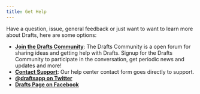 ```yaml
---
title: Get Help
---
```


Have a question, issue, general feedback or just want to want to learn more about Drafts, here are some options:

- [**Join the Drafts Community**](http://forums.getdrafts.com/): The Drafts Community is a open forum for sharing ideas and getting help with Drafts. Signup for the Drafts Community to participate in the conversation, get periodic news and updates and more!
- [**Contact Support**](https://agiletortoise.zendesk.com/hc/en-us/requests/new): Our help center contact form goes directly to support.
- [**@draftsapp on Twitter**](http://twitter.com/draftsapp)
- [**Drafts Page on Facebook**](https://www.facebook.com/draftsapp)

